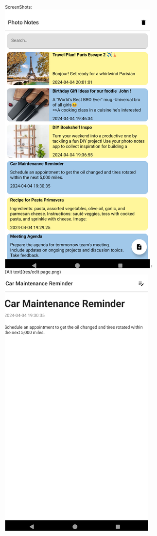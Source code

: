 


ScreenShots:
![Alt text](res/home.png)
![Alt text](res/edit page.png)
![Alt text](res/preview.png)
